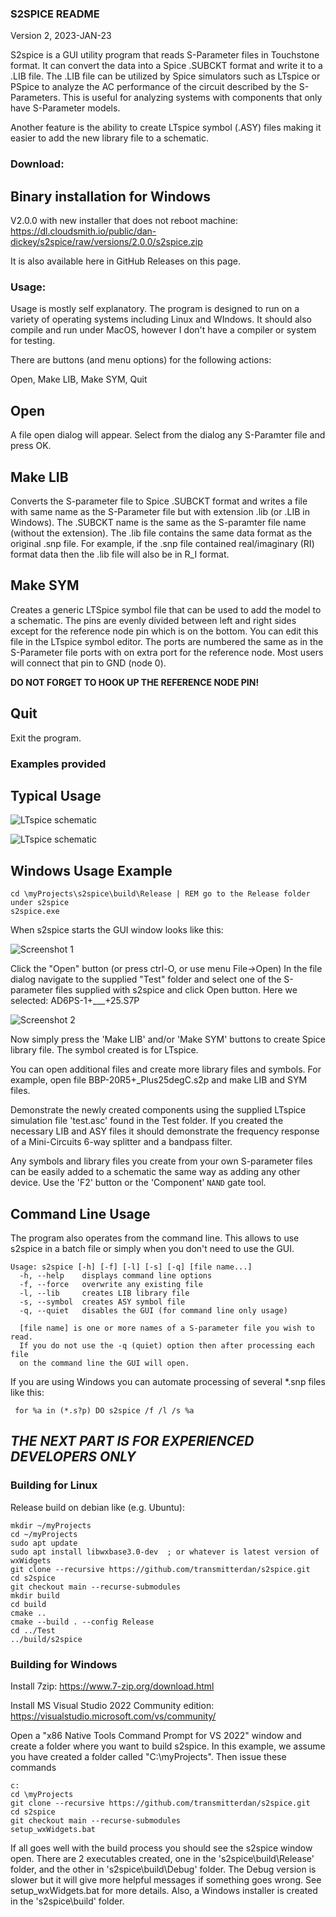 ### S2SPICE README

Version 2, 2023-JAN-23

S2spice is a GUI utility program that reads S-Parameter files in Touchstone format. It can convert the data into a Spice .SUBCKT format and write it to a .LIB file. The .LIB file can be utilized by Spice simulators such as LTspice or PSpice to analyze the AC performance of the circuit described by the S-Parameters.  This is useful for analyzing systems with components that only have S-Parameter models.

Another feature is the ability to create LTspice symbol (.ASY) files making it easier to add the new library file to a schematic.

### Download:

## Binary installation for Windows

V2.0.0 with new installer that does not reboot machine:
https://dl.cloudsmith.io/public/dan-dickey/s2spice/raw/versions/2.0.0/s2spice.zip

It is also available here in GitHub Releases on this page.

### Usage:

Usage is mostly self explanatory.  The program is designed to run on a variety of operating systems including Linux and WIndows.  It should also compile and run under MacOS, however I don't have a compiler or system for testing.

There are buttons (and menu options) for the following actions:

Open, Make LIB, Make SYM, Quit

## Open

A file open dialog will appear. Select from the dialog any S-Paramter file and press OK.

## Make LIB

Converts the S-parameter file to Spice .SUBCKT format and writes a file with same name as the S-Parameter file but with extension .lib (or .LIB in Windows).  The .SUBCKT name is the same as the S-paramter file name (without the extension). The .lib file contains the same data format as the original .snp file. For example, if the .snp file contained real/imaginary (RI) format data then the .lib file will also be in R_I format.

## Make SYM

Creates a generic LTSpice symbol file that can be used to add the model to a schematic. The pins are evenly divided between left and right sides except for the reference node pin which is on the bottom. You can edit this file in the LTspice symbol editor. The ports are numbered the same as in the S-Parameter file ports with on extra port for the reference node.  Most users will connect that pin to GND (node 0).

__DO NOT FORGET TO HOOK UP THE REFERENCE NODE PIN!__

## Quit

Exit the program.

### Examples provided

## Typical Usage

![LTspice schematic](Test/Screenshot%205.png)

![LTspice schematic](Test/Screenshot%206.png)

## Windows Usage Example 
```
cd \myProjects\s2spice\build\Release | REM go to the Release folder under s2spice
s2spice.exe
```
When s2spice starts the GUI window looks like this:

![Screenshot 1](Test/Screenshot%201.png)

Click the "Open" button (or press ctrl-O, or use menu File->Open)
In the file dialog navigate to the supplied "Test" folder and select one of the S-parameter files supplied with s2spice and click Open button.  Here we selected: AD6PS-1+___+25.S7P

![Screenshot 2](Test/Screenshot%202.png)

Now simply press the 'Make LIB' and/or 'Make SYM' buttons to create Spice library file.  The symbol created is for LTspice.

You can open additional files and create more library files and symbols.  For example, open file BBP-20R5+_Plus25degC.s2p and make LIB and SYM files.

Demonstrate the newly created components using the supplied LTspice simulation file 'test.asc' found in the Test folder. If you created the necessary LIB and ASY files it should demonstrate the frequency response of a Mini-Circuits 6-way splitter and a bandpass filter.

Any symbols and library files you create from your own S-parameter files can be easily added to a schematic the same way as adding any other device.  Use the 'F2' button or the 'Component' ```NAND``` gate tool.

## Command Line Usage
The program also operates from the command line.  This allows to use s2spice in a batch file or simply when you don't need to use the GUI.
```
Usage: s2spice [-h] [-f] [-l] [-s] [-q] [file name...]
  -h, --help    displays command line options
  -f, --force   overwrite any existing file
  -l, --lib     creates LIB library file
  -s, --symbol  creates ASY symbol file
  -q, --quiet   disables the GUI (for command line only usage)

  [file name] is one or more names of a S-parameter file you wish to read.
  If you do not use the -q (quiet) option then after processing each file 
  on the command line the GUI will open.
```
  If you are using Windows you can automate processing of several *.snp files like this:
```
 for %a in (*.s?p) DO s2spice /f /l /s %a
```
## ___THE NEXT PART IS FOR EXPERIENCED DEVELOPERS ONLY___

### Building for Linux
Release build on debian like (e.g. Ubuntu):
```
mkdir ~/myProjects
cd ~/myProjects
sudo apt update
sudo apt install libwxbase3.0-dev  ; or whatever is latest version of wxWidgets
git clone --recursive https://github.com/transmitterdan/s2spice.git
cd s2spice
git checkout main --recurse-submodules
mkdir build
cd build
cmake ..
cmake --build . --config Release
cd ../Test
../build/s2spice
```

### Building for Windows
Install 7zip: https://www.7-zip.org/download.html

Install MS Visual Studio 2022 Community edition: https://visualstudio.microsoft.com/vs/community/

Open a "x86 Native Tools Command Prompt for VS 2022" window and create a folder where you want to build s2spice.  In this example, we assume you have created a folder called "C:\myProjects". Then issue these commands
```
c:
cd \myProjects
git clone --recursive https://github.com/transmitterdan/s2spice.git
cd s2spice
git checkout main --recurse-submodules
setup_wxWidgets.bat
```
If all goes well with the build process you should see the s2spice window open.  There are 2 executables created, one in the 's2spice\build\Release' folder, and the other in 's2spice\build\Debug' folder.  The Debug version is slower but it will give more helpful messages if something goes wrong.  See setup_wxWidgets.bat for more details. Also, a Windows installer is created in the 's2spice\build' folder.
